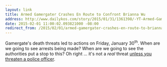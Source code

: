 ```yaml
---
layout: link
title: Armed Gamergater Crashes En Route to Confront Brianna Wu
address: http://www.dailykos.com/story/2015/01/31/1361398/-YT-Armed-Gamergate-r-Crashes-Mother-s-Prius-en-route-to-Brianna-Wu-s-House
date: 2015-02-01 11:00:02.093821000 -08:00
redirect_from: /2015/02/01/armed-gamergater-crashes-en-route-to-brianna-wus-house.html
---
```


Gamergate's death threats led to actions on Friday, January 30<sup>th</sup>. When are we going to see arrests being made? When are we going to see the authorities put a stop to this? Oh right ... it's not a *real* threat [unless you threaten a police officer][jason-valentine].

[jason-valentine]: http://www.theguardian.com/us-news/2015/jan/01/st-louis-man-arrested-twitter-threats-police
